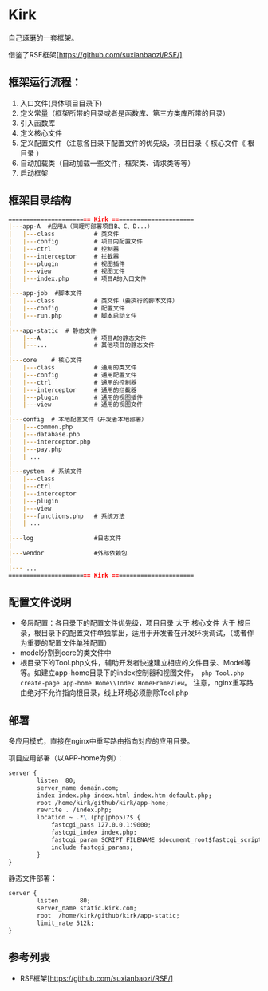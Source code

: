 # Kirk
自己琢磨的一套框架。

借鉴了RSF框架[https://github.com/suxianbaozi/RSF/]

## 框架运行流程：
1. 入口文件(具体项目目录下)
2. 定义常量（框架所带的目录或者是函数库、第三方类库所带的目录）
3. 引入函数库
4. 定义核心文件
5. 定义配置文件（注意各目录下配置文件的优先级，项目目录《 核心文件《 根目录 ）
4. 自动加载类（自动加载一些文件，框架类、请求类等等）
5. 启动框架

## 框架目录结构

```markdown
======================= Kirk =======================
|---app-A  #应用A（同理可部署项目B、C、D...）
|   |---class           # 类文件
|   |---config          # 项目内配置文件
|   |---ctrl            # 控制器
|   |---interceptor     # 拦截器
|   |---plugin          # 视图插件
|   |---view            # 视图文件
|   |---index.php       # 项目A的入口文件
|
|---app-job  #脚本文件
|   |---class           # 类文件（要执行的脚本文件）
|   |---config          # 配置文件
|   |---run.php         # 脚本启动文件
|
|---app-static  # 静态文件
|   |---A               # 项目A的静态文件
|   |---...             # 其他项目的静态文件
|
|---core    # 核心文件
|   |---class           # 通用的类文件
|   |---config          # 通用配置文件
|   |---ctrl            # 通用的控制器
|   |---interceptor     # 通用的拦截器
|   |---plugin          # 通用的视图插件
|   |---view            # 通用的视图文件
|
|---config  # 本地配置文件（开发者本地部署）
|   |---common.php
|   |---database.php
|   |---interceptor.php
|   |---pay.php
|   | ...
|
|---system  # 系统文件
|   |---class
|   |---ctrl
|   |---interceptor
|   |---plugin
|   |---view
|   |---functions.php   # 系统方法
|   | ...
|
|---log                 #日志文件
|
|---vendor              #外部依赖包
|
|--- ...
======================= Kirk =======================
```
## 配置文件说明
* 多层配置：各目录下的配置文件优先级，项目目录 大于 核心文件 大于 根目录，根目录下的配置文件单独拿出，适用于开发者在开发环境调试，（或者作为重要的配置文件单独配置）
* model分割到core的类文件中
* 根目录下的Tool.php文件，辅助开发者快速建立相应的文件目录、Model等等。如建立app-home目录下的index控制器和视图文件，`
php Tool.php create-page app-home Home\\Index HomeFrameView`。
注意，nginx重写路由绝对不允许指向根目录，线上环境必须删除Tool.php

## 部署
多应用模式，直接在nginx中重写路由指向对应的应用目录。

项目应用部署（以APP-home为例）：
```markdown
server {
        listen  80;
        server_name domain.com;
        index index.php index.html index.htm default.php;
        root /home/kirk/github/kirk/app-home;
        rewrite . /index.php;
        location ~ .*\.(php|php5)?$ {
            fastcgi_pass 127.0.0.1:9000;
            fastcgi_index index.php;
            fastcgi_param SCRIPT_FILENAME $document_root$fastcgi_script_name;
            include fastcgi_params;
        }
}
```
静态文件部署：
```markdown
server {
        listen      80;
        server_name static.kirk.com;
        root  /home/kirk/github/kirk/app-static;
        limit_rate 512k;
}
```

## 参考列表

* RSF框架[https://github.com/suxianbaozi/RSF/]
